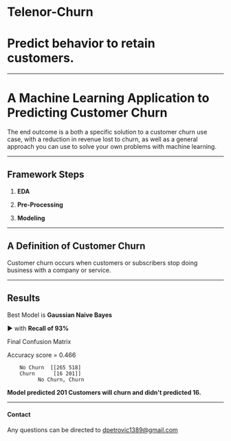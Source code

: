# Telenor-Churn

# Predict behavior to retain customers.
---
# A Machine Learning Application to Predicting Customer Churn


The end outcome is a both a specific solution to a customer churn use case, with a reduction in revenue lost to churn, as well as a general approach you can use to solve your own problems with machine learning.

---

## Framework Steps

1.	**EDA**

2.	**Pre-Processing**

3.	**Modeling**

---
## A Definition of Customer Churn
Customer churn occurs when customers or subscribers stop doing business with a company or service.

___

## Results

Best Model is **Gaussian Naive Bayes** 

▶ with **Recall of 93%**

Final Confusion Matrix

Accuracy score = 0.466

        No Churn  [[265 518]
        Churn      [16 201]]
              No Churn, Churn
**Model predicted 201 Customers will churn and didn't predicted 16.**

___

#### Contact

Any questions can be directed to dpetrovic1389@gmail.com
